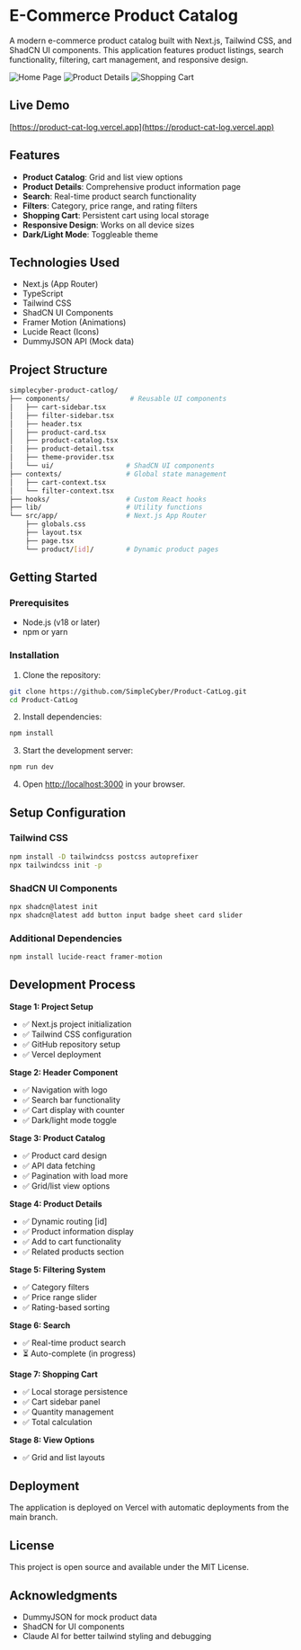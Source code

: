 # E-Commerce Product Catalog

A modern e-commerce product catalog built with Next.js, Tailwind CSS, and ShadCN UI components. This application features product listings, search functionality, filtering, cart management, and responsive design.

![Home Page](https://res.cloudinary.com/djpcpmrjd/image/upload/v1750243436/uploads/Product-catlog-home.jpg.png)
![Product Details](https://res.cloudinary.com/djpcpmrjd/image/upload/v1750243578/uploads/product-callog-details.jpg.png)
![Shopping Cart](https://res.cloudinary.com/djpcpmrjd/image/upload/v1750243601/uploads/product-catlog-addtocart.jpg.png)

## Live Demo

[https://product-cat-log.vercel.app](https://product-cat-log.vercel.app)

## Features

- **Product Catalog**: Grid and list view options
- **Product Details**: Comprehensive product information page
- **Search**: Real-time product search functionality
- **Filters**: Category, price range, and rating filters
- **Shopping Cart**: Persistent cart using local storage
- **Responsive Design**: Works on all device sizes
- **Dark/Light Mode**: Toggleable theme

## Technologies Used

- Next.js (App Router)
- TypeScript
- Tailwind CSS
- ShadCN UI Components
- Framer Motion (Animations)
- Lucide React (Icons)
- DummyJSON API (Mock data)

## Project Structure

```bash
simplecyber-product-catlog/
├── components/               # Reusable UI components
│   ├── cart-sidebar.tsx
│   ├── filter-sidebar.tsx
│   ├── header.tsx
│   ├── product-card.tsx
│   ├── product-catalog.tsx
│   ├── product-detail.tsx
│   ├── theme-provider.tsx
│   └── ui/                  # ShadCN UI components
├── contexts/                # Global state management
│   ├── cart-context.tsx
│   └── filter-context.tsx
├── hooks/                   # Custom React hooks
├── lib/                     # Utility functions
└── src/app/                 # Next.js App Router
    ├── globals.css
    ├── layout.tsx
    ├── page.tsx
    └── product/[id]/        # Dynamic product pages
```

## Getting Started

### Prerequisites
- Node.js (v18 or later)
- npm or yarn

### Installation

1. Clone the repository:
```bash
git clone https://github.com/SimpleCyber/Product-CatLog.git
cd Product-CatLog
```

2. Install dependencies:
```bash
npm install
```

3. Start the development server:
```bash
npm run dev
```

4. Open [http://localhost:3000](http://localhost:3000) in your browser.

## Setup Configuration

### Tailwind CSS
```bash
npm install -D tailwindcss postcss autoprefixer
npx tailwindcss init -p
```

### ShadCN UI Components
```bash
npx shadcn@latest init
npx shadcn@latest add button input badge sheet card slider
```

### Additional Dependencies
```bash
npm install lucide-react framer-motion
```

## Development Process

**Stage 1: Project Setup**
- ✅ Next.js project initialization
- ✅ Tailwind CSS configuration
- ✅ GitHub repository setup
- ✅ Vercel deployment

**Stage 2: Header Component**
- ✅ Navigation with logo
- ✅ Search bar functionality
- ✅ Cart display with counter
- ✅ Dark/light mode toggle

**Stage 3: Product Catalog**
- ✅ Product card design
- ✅ API data fetching
- ✅ Pagination with load more
- ✅ Grid/list view options

**Stage 4: Product Details**
- ✅ Dynamic routing [id]
- ✅ Product information display
- ✅ Add to cart functionality
- ✅ Related products section

**Stage 5: Filtering System**
- ✅ Category filters
- ✅ Price range slider
- ✅ Rating-based sorting

**Stage 6: Search**
- ✅ Real-time product search
- ⏳ Auto-complete (in progress)

**Stage 7: Shopping Cart**
- ✅ Local storage persistence
- ✅ Cart sidebar panel
- ✅ Quantity management
- ✅ Total calculation

**Stage 8: View Options**
- ✅ Grid and list layouts

## Deployment

The application is deployed on Vercel with automatic deployments from the main branch.

## License

This project is open source and available under the MIT License.

## Acknowledgments

- DummyJSON for mock product data
- ShadCN for UI components
- Claude AI for better tailwind styling and debugging
